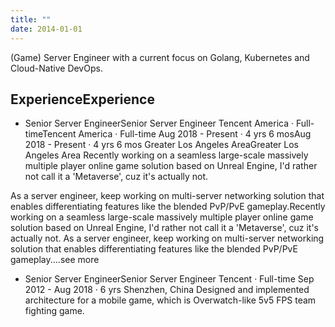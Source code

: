 ```yaml
---
title: ""
date: 2014-01-01
---
```


(Game) Server Engineer with a current focus on Golang, Kubernetes and Cloud-Native DevOps.

## ExperienceExperience

* Senior Server EngineerSenior Server Engineer
Tencent America · Full-timeTencent America · Full-time
Aug 2018 - Present · 4 yrs 6 mosAug 2018 - Present · 4 yrs 6 mos
Greater Los Angeles AreaGreater Los Angeles Area
Recently working on a seamless large-scale massively multiple player online game solution based on Unreal Engine, I'd rather not call it a 'Metaverse', cuz it's actually not.

As a server engineer, keep working on multi-server networking solution that enables differentiating features like the blended PvP/PvE gameplay.Recently working on a seamless large-scale massively multiple player online game solution based on Unreal Engine, I'd rather not call it a 'Metaverse', cuz it's actually not. As a server engineer, keep working on multi-server networking solution that enables differentiating features like the blended PvP/PvE gameplay.…see more

* Senior Server EngineerSenior Server Engineer
Tencent · Full-time
Sep 2012 - Aug 2018 · 6 yrs
Shenzhen, China
Designed and implemented architecture for a mobile game, which is Overwatch-like 5v5 FPS team fighting game.